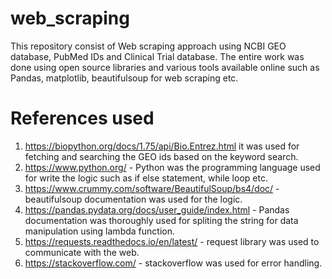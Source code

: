 # web_scraping
This repository consist of Web scraping approach using NCBI GEO database, PubMed IDs and Clinical Trial database.
The entire work was done using open source libraries and various tools available online such as
Pandas, matplotlib, beautifulsoup for web scraping etc.

# References used

1. https://biopython.org/docs/1.75/api/Bio.Entrez.html it was used for fetching and searching the GEO ids based on the keyword search.
2. https://www.python.org/ - Python was the programming language used for write the logic such as if else statement, while loop etc.
3. https://www.crummy.com/software/BeautifulSoup/bs4/doc/ - beautifulsoup documentation was used for the logic.
4. https://pandas.pydata.org/docs/user_guide/index.html - Pandas documentation was thoroughly used for spliting the string for data manipulation using lambda function.
5. https://requests.readthedocs.io/en/latest/ - request library was used to communicate with the web.
6. https://stackoverflow.com/ - stackoverflow was used for error handling.
